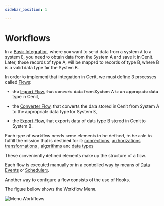 ```yaml
---
sidebar_position: 1

---
```


# Workflows

In a [Basic Integration](basic_integration.md), where you want to send data from a system A to a system B, you  need to obtain data from the System A and save it in Cenit. Later, those records of type A, will be mapped to records of type B, where B is a valid data type for the System B. 

In order to implement that integration in Cenit, we must define 3 processes called [Flows](workflows/flows.md): 

- the [Import Flow](workflows/import_flows), that converts data from System A to an appropiate data type in Cenit,

- the [Converter Flow](workflows/converter_flows), that converts the data stored in Cenit from System A to the appropriate data type for System B, 

- the [Export Flow](workflows/export_flows), that exports data of data type B stored in Cenit to System B. 

Each type of workflow needs some elements to be defined, to be able to fulfill the mission that is destined for it: [connections](gateway/connection.md), [authorizations](security/authorization_definition.md), [transformations](transformations/transformations.md) , [algorithms](compute/algorithms.md) and [data types](data/data.md).

These conveniently defined elements make up the structure of a flow. 

Each flow is executed manually or in a controlled way by means of [Data Events](workflows/data_events.md) or [Schedulers](workflows/schedulers.md). 

Another way to configure a flow consists of the use of Hooks.

The figure bellow shows the Workflow Menu. 

![Menu Workflows](https://user-images.githubusercontent.com/99367633/161071948-7238d99d-7c01-4527-bd96-f5bcc2c67b7f.png)